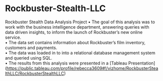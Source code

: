 # Rockbuster-Stealth-LLC
Rockbuster Stealth Data Analysis Project 
•	The goal of this analysis was to work with the business intelligence department, answering queries with data driven insights, to inform the launch of Rockbuster’s new online service.  
•	The data set contains information about Rockbuster’s film inventory, customers and payments.   
•	The data was loaded in to into a relational database management system and queried using SQL.  
•	The results from this analysis were presented in a [Tableau Presentation]  
(https://public.tableau.com/profile/rebecca3609#!/vizhome/RockbusterStealthLLC/RockbusterStealthLLC)  

